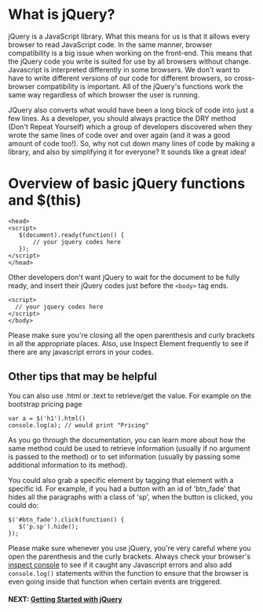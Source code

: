 # What is jQuery?
jQuery is a JavaScript library. What this means for us is that it allows every browser to read JavaScript code. In the same manner, browser compatibility is a big issue when working on the front-end. This means that the jQuery code you write is suited for use by all browsers without change. Javascript is interpreted differently in some browsers. We don't want to have to write different versions of our code for different browsers, so cross-browser compatibility is important. All of the jQuery's functions work the same way regardless of which browser the user is running.

JQuery also converts what would have been a long block of code into just a few lines. As a developer, you should always practice the DRY method (Don't Repeat Yourself) which a group of developers discovered when they wrote the same lines of code over and over again (and it was a good amount of code too!). So, why not cut down many lines of code by making a library, and also by simplifying it for everyone? It sounds like a great idea!

# Overview of basic jQuery functions and $(this)
```
<head>
<script>
   $(document).ready(function() {
       // your jquery codes here
   });
</script>
</head>
```
Other developers don't want jQuery to wait for the document to be fully ready, and insert their jQuery codes just before the ```<body>``` tag ends.
```
<script>
  // your jquery codes here
</script>
</body>
```
Please make sure you're closing all the open parenthesis and curly brackets in all the appropriate places. Also, use Inspect Element frequently to see if there are any javascript errors in your codes.

## Other tips that may be helpful

You can also use .html or .text to retrieve/get the value.  For example on the bootstrap pricing page

```
var a = $('h1').html()
console.log(a); // would print "Pricing"
```

As you go through the documentation, you can learn more about how the same method could be used to retrieve information (usually if no argument is passed to the method) or to set information (usually by passing some additional information to its method).

You could also grab a specific element by tagging that element with a specific id.  For example, if you had a button with an id of 'btn_fade' that hides all the paragraphs with a class of 'sp', when the button is clicked, you could do:

```
$('#btn_fade').click(function() {
   $('p.sp').hide();
});
```

Please make sure whenever you use jQuery, you're very careful where you open the parenthesis and the curly brackets. Always check your browser's [inspect console](https://docs.microsoft.com/en-us/microsoft-edge/devtools-guide/console) to see if it caught any Javascript errors and also add `console.log()` statements within the function to ensure that the browser is even going inside that function when certain events are triggered.

#### NEXT: [Getting Started with jQuery](./getting_started_jquery.md)
